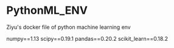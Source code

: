 # PythonML_ENV
Ziyu's docker file of python machine learning env

numpy==1.13
scipy==0.19.1
pandas==0.20.2
scikit_learn==0.18.2

